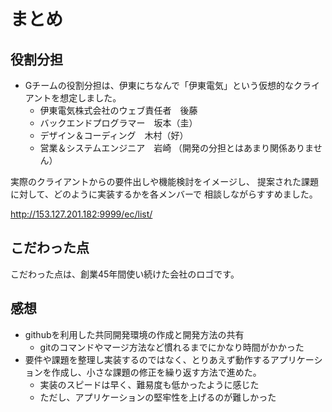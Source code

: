 まとめ
======

役割分担
--------

* Gチームの役割分担は、伊東にちなんで「伊東電気」という仮想的なクライアントを想定しました。
  * 伊東電気株式会社のウェブ責任者　後藤
  * バックエンドプログラマー　坂本（圭）
  * デザイン＆コーディング　木村（好）
  * 営業＆システムエンジニア　岩崎
（開発の分担とはあまり関係ありません）

実際のクライアントからの要件出しや機能検討をイメージし、
提案された課題に対して、どのように実装するかを各メンバーで
相談しながらすすめました。

http://153.127.201.182:9999/ec/list/

こだわった点
------------

こだわった点は、創業45年間使い続けた会社のロゴです。

感想
----

* githubを利用した共同開発環境の作成と開発方法の共有
  * gitのコマンドやマージ方法など慣れるまでにかなり時間がかかった
* 要件や課題を整理し実装するのではなく、とりあえず動作するアプリケーションを作成し、小さな課題の修正を繰り返す方法で進めた。
  * 実装のスピードは早く、難易度も低かったように感じた
  * ただし、アプリケーションの堅牢性を上げるのが難しかった

